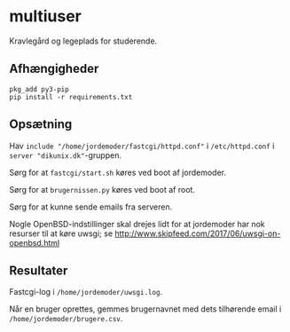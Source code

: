 # multiuser

Kravlegård og legeplads for studerende.


## Afhængigheder

```
pkg_add py3-pip
pip install -r requirements.txt
```


## Opsætning

Hav `include "/home/jordemoder/fastcgi/httpd.conf"` i `/etc/httpd.conf`
i `server "dikunix.dk"`-gruppen.

Sørg for at `fastcgi/start.sh` køres ved boot af jordemoder.

Sørg for at `brugernissen.py` køres ved boot af root.

Sørg for at kunne sende emails fra serveren.

Nogle OpenBSD-indstillinger skal drejes lidt for at jordemoder har nok
resurser til at køre uwsgi; se
http://www.skipfeed.com/2017/06/uwsgi-on-openbsd.html


## Resultater

Fastcgi-log i `/home/jordemoder/uwsgi.log`.

Når en bruger oprettes, gemmes brugernavnet med dets tilhørende email i
`/home/jordemoder/brugere.csv`.
